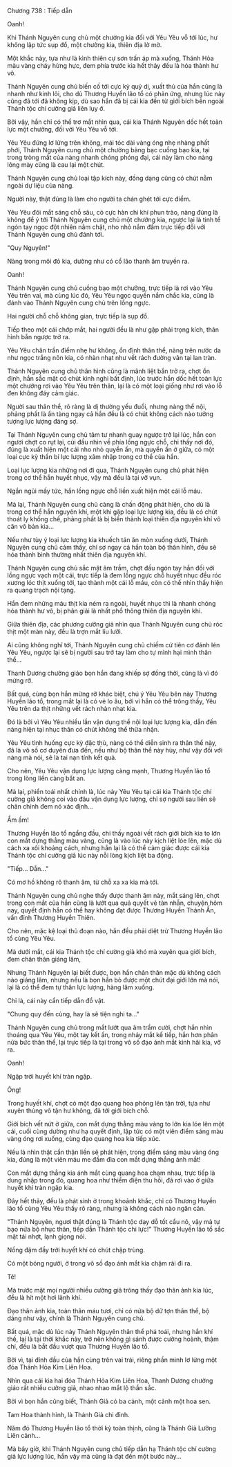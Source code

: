 




Chương 738 : Tiếp dẫn


Oanh!

Khi Thánh Nguyên cung chủ một chưởng kia đối với Yêu Yêu vỗ tới lúc, hư không lập tức sụp đổ, một chưởng kia, thiên địa lờ mờ.

Một khắc này, tựa như là kình thiên cự sơn trấn áp mà xuống, Thánh Hỏa màu vàng cháy hừng hực, đem phía trước kia hết thảy đều là hóa thành hư vô.

Thánh Nguyên cung chủ biến cố tới cực kỳ quỷ dị, xuất thủ của hắn cũng là nhanh như kinh lôi, cho dù Thương Huyền lão tổ có phản ứng, nhưng lúc này cũng đã tới đã không kịp, dù sao hắn đã bị cái kia đến từ giới bích bên ngoài Thánh tộc chí cường giả liên lụy ở.

Bởi vậy, hắn chỉ có thể trơ mắt nhìn qua, cái kia Thánh Nguyên dốc hết toàn lực một chưởng, đối với Yêu Yêu vỗ tới.

Yêu Yêu đứng lơ lửng trên không, mái tóc dài vàng óng nhẹ nhàng phất phới, Thánh Nguyên cung chủ một chưởng bàng bạc cuồng bạo kia, tại trong tròng mắt của nàng nhanh chóng phóng đại, cái này làm cho nàng lông mày cũng là cau lại một chút.

Thánh Nguyên cung chủ loại tập kích này, đồng dạng cũng có chút nằm ngoài dự liệu của nàng.

Người này, thật đúng là làm cho người ta chán ghét tới cực điểm.

Yêu Yêu đôi mắt sáng chỗ sâu, có cực hàn chi khí phun trào, nàng đúng là không để ý tới Thánh Nguyên cung chủ một chưởng kia, ngược lại là tinh tế ngón tay ngọc đột nhiên nắm chặt, nho nhỏ nắm đấm trực tiếp đối với Thánh Nguyên cung chủ đánh tới.

"Quy Nguyên!"

Nàng trong môi đỏ kia, dường như có cổ lão thanh âm truyền ra.

Oanh!

Thánh Nguyên cung chủ cuồng bạo một chưởng, trực tiếp là rơi vào Yêu Yêu trên vai, mà cùng lúc đó, Yêu Yêu ngọc quyền nắm chắc kia, cũng là đánh vào Thánh Nguyên cung chủ trên lồng ngực.

Hai người chỗ chỗ không gian, trực tiếp là sụp đổ.

Tiếp theo một cái chớp mắt, hai người đều là như gặp phải trọng kích, thân hình bắn ngược trở ra.

Yêu Yêu chân trần điểm nhẹ hư không, ổn định thân thể, nàng trên nước da như ngọc trắng nõn kia, có nhàn nhạt như vết rách đường vân tại lan tràn.

Thánh Nguyên cung chủ thân hình cũng là mãnh liệt bắn trở ra, chợt ổn định, hắn sắc mặt có chút kinh nghi bất định, lúc trước hắn dốc hết toàn lực một chưởng rơi vào Yêu Yêu trên thân, lại là có một loại giống như rơi vào lỗ đen không đáy cảm giác.

Người sau thân thể, rõ ràng là dị thường yếu đuối, nhưng nàng thể nội, phảng phất là ẩn tàng ngay cả hắn đều là có chút không cách nào tưởng tượng lực lượng đáng sợ.

Tại Thánh Nguyên cung chủ tâm tư nhanh quay ngược trở lại lúc, hắn con ngươi chợt co rụt lại, cúi đầu nhìn về phía lồng ngực chỗ, chỉ thấy nơi đó, đúng là xuất hiện một cái nho nhỏ quyền ấn, mà quyền ấn ở giữa, có một loại cực kỳ thần bí lực lượng xâm nhập trong cơ thể của hắn.

Loại lực lượng kia những nơi đi qua, Thánh Nguyên cung chủ phát hiện trong cơ thể hắn huyết nhục, vậy mà đều là tại vỡ vụn.

Ngắn ngủi mấy tức, hắn lồng ngực chỗ liền xuất hiện một cái lỗ máu.

Mà lại, Thánh Nguyên cung chủ càng là chấn động phát hiện, cho dù là trong cơ thể hắn nguyên khí, một khi gặp loại lực lượng kia, đều là có chút thoát ly khống chế, phảng phất là bị biến thành loại thiên địa nguyên khí vô căn vô bản kia...

Nếu như tùy ý loại lực lượng kia khuếch tán ăn mòn xuống dưới, Thánh Nguyên cung chủ cảm thấy, chỉ sợ ngay cả hắn toàn bộ thân hình, đều sẽ hóa thành bình thường nhất thiên địa nguyên khí.

Thánh Nguyên cung chủ sắc mặt âm trầm, chợt đầu ngón tay hắn đối với lồng ngực vạch một cái, trực tiếp là đem lồng ngực chỗ huyết nhục đều róc xương lóc thịt xuống tới, tạo thành một cái lỗ máu, còn có thể nhìn thấy hiện ra quang trạch nội tạng.

Hắn đem những máu thịt kia ném ra ngoài, huyết nhục thì là nhanh chóng hóa thành hư vô, bị phân giải là nhất phổ thông thiên địa nguyên khí.

Giữa thiên địa, các phương cường giả nhìn qua Thánh Nguyên cung chủ róc thịt một màn này, đều là trợn mắt líu lưỡi.

Ai cũng không nghĩ tới, Thánh Nguyên cung chủ chiếm cứ tiên cơ đánh lén Yêu Yêu, ngược lại sẽ bị người sau trở tay làm cho tự mình hại mình thân thể...

Thanh Dương chưởng giáo bọn hắn đang khiếp sợ đồng thời, cũng là vì đó mừng rỡ.

Bất quá, cùng bọn hắn mừng rỡ khác biệt, chú ý Yêu Yêu bên này Thương Huyền lão tổ, trong mắt lại là có vẻ lo âu, bởi vì hắn có thể trông thấy, Yêu Yêu trên da thịt những vết rách nhàn nhạt kia.

Đó là bởi vì Yêu Yêu nhiều lần vận dụng thể nội loại lực lượng kia, dẫn đến nàng hiện tại nhục thân có chút không thể thừa nhận.

Yêu Yêu tình huống cực kỳ đặc thù, nàng có thể diễn sinh ra thân thể này, đã là vô số cơ duyên đưa đến, nếu như bộ thân thể này hủy, như vậy đối với nàng mà nói, sẽ là tai nạn tính kết quả.

Cho nên, Yêu Yêu vận dụng lực lượng càng mạnh, Thương Huyền lão tổ trong lòng liền càng bất an.

Mà lại, phiền toái nhất chính là, lúc này Yêu Yêu tại cái kia Thánh tộc chí cường giả không coi vào đâu vận dụng lực lượng, chỉ sợ người sau liền sẽ chân chính đem nó xác định...

Ầm ầm!

Thương Huyền lão tổ ngẩng đầu, chỉ thấy ngoài vết rách giới bích kia to lớn con mắt dựng thẳng màu vàng, cũng là vào lúc này kịch liệt lóe lên, mặc dù cách xa xôi khoảng cách, nhưng hắn lại là có thể cảm giác được cái kia Thánh tộc chí cường giả lúc này nỗi lòng kịch liệt ba động.

"Tiếp... Dẫn..."

Có mơ hồ không rõ thanh âm, từ chỗ xa xa kia mà tới.

Thánh Nguyên cung chủ nghe thấy được thanh âm này, mắt sáng lên, chợt trong con mắt của hắn cũng là lướt qua quả quyết vẻ tàn nhẫn, chuyện hôm nay, quyết định hắn có thể hay không đạt được Thương Huyền Thánh Ấn, vấn đỉnh Thương Huyền Thiên.

Cho nên, mặc kệ loại thủ đoạn nào, hắn đều phải diệt trừ Thương Huyền lão tổ cùng Yêu Yêu.

Mà dưới mắt, cái kia Thánh tộc chí cường giả khó mà xuyên qua giới bích, đem chân thân giáng lâm,

Nhưng Thánh Nguyên lại biết được, bọn hắn chân thân mặc dù không cách nào giáng lâm, nhưng nếu là bọn hắn bỏ được một chút đại giới lớn mà nói, lại là có thể đem tự thân lực lượng, hàng lâm xuống.

Chỉ là, cái này cần tiếp dẫn đồ vật.

"Chung quy đến cùng, hay là sẽ tiện nghi ta..."

Thánh Nguyên cung chủ trong mắt lướt qua âm trầm cười, chợt hắn nhìn thoáng qua Yêu Yêu, một tay kết ấn, trong nháy mắt kế tiếp, hắn hơn phân nửa bức thân thể, lại trực tiếp là tại trong vô số đạo ánh mắt kinh hãi kia, vỡ ra.

Oanh!

Ngập trời huyết khí tràn ngập.

Ông!

Trong huyết khí, chợt có một đạo quang hoa phóng lên tận trời, tựa như xuyên thủng vô tận hư không, đã tới giới bích chỗ.

Giới bích vết nứt ở giữa, con mắt dựng thẳng màu vàng to lớn kia lóe lên một cái, cuối cùng dường như hạ quyết định, lập tức có một viên điểm sáng màu vàng óng rơi xuống, cùng đạo quang hoa kia tiếp xúc.

Nếu là nhìn thật cẩn thận liền sẽ phát hiện, trong điểm sáng màu vàng óng kia, đúng là một viên máu me đầm đìa con mắt dựng thẳng ánh mắt!

Con mắt dựng thẳng kia ánh mắt cùng quang hoa chạm nhau, trực tiếp là dung nhập trong đó, quang hoa như thiểm điện thu hồi, đã rơi vào ở giữa huyết khí tràn ngập kia.

Đây hết thảy, đều là phát sinh ở trong khoảnh khắc, chỉ có Thương Huyền lão tổ cùng Yêu Yêu thấy rõ ràng, nhưng là không cách nào ngăn cản.

"Thánh Nguyên, ngươi thật đúng là Thánh tộc dạy dỗ tốt cẩu nô, vậy mà tự bạo nửa bộ nhục thân, tiếp dẫn Thánh tộc chi lực!" Thương Huyền lão tổ sắc mặt tái nhợt, lạnh giọng nói.

Nồng đậm đầy trời huyết khí có chút chập trùng.

Có một bóng người, ở trong vô số đạo ánh mắt kia chậm rãi đi ra.

Tê!

Mà trước mặt mọi người nhiều cường giả trông thấy đạo thân ảnh kia lúc, đều là hít một hơi lãnh khí.

Đạo thân ảnh kia, toàn thân máu tươi, chỉ có nửa bộ dữ tợn thân thể, bộ dáng như vậy, chính là Thánh Nguyên cung chủ.

Bất quá, mặc dù lúc này Thánh Nguyên thân thể phá toái, nhưng hắn khí thế, lại là tại thời khắc này, trở nên không gì sánh được cường hoành, thậm chí, đều là bắt đầu vượt qua Thương Huyền lão tổ.

Bởi vì, tại đỉnh đầu của hắn cùng trên vai trái, riêng phần mình lơ lửng một đóa Thánh Hỏa Kim Liên Hoa.

Nhìn qua cái kia hai đóa Thánh Hỏa Kim Liên Hoa, Thanh Dương chưởng giáo rất nhiều cường giả, nhao nhao mắt lộ thần sắc.

Bởi vì bọn hắn cũng biết, Thánh Giả có ba cảnh, một cảnh một hoa sen.

Tam Hoa thành hình, là Thánh Giả chi đỉnh.

Năm đó Thương Huyền lão tổ thời kỳ toàn thịnh, cũng là Thánh Giả Lưỡng Liên cảnh...

Mà bây giờ, khi Thánh Nguyên cung chủ tiếp dẫn hạ Thánh tộc chí cường giả lực lượng lúc, hắn vậy mà cũng là đạt đến một bước này...




